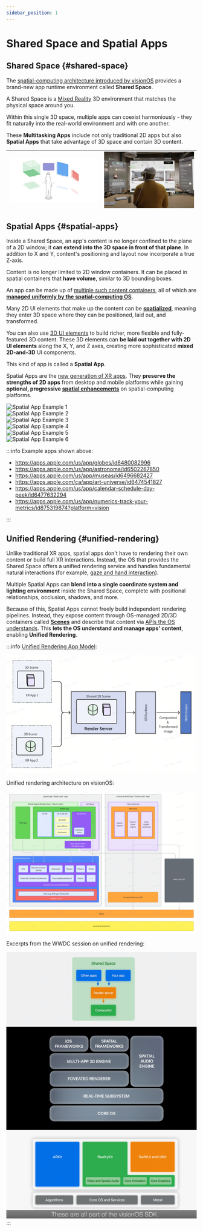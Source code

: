 ```yaml
---
sidebar_position: 1
---
```


# Shared Space and Spatial Apps

## Shared Space {#shared-space}

The [spatial-computing architecture introduced by visionOS](#unified-rendering) provides a brand-new app runtime environment called **Shared Space**.

A Shared Space is a [Mixed Reality](https://developer.picoxr.com/document/web/introduce-vr-mr-ar/) 3D environment that matches the physical space around you.

Within this single 3D space, multiple apps can coexist harmoniously - they fit naturally into the real-world environment and with one another.

These **Multitasking Apps** include not only traditional 2D apps but also **Spatial Apps** that take advantage of 3D space and contain 3D content.

| [![](../assets/concepts/1-1.png)](../assets/concepts/1-1.png) | [![](../assets/concepts/1-2.png)](../assets/concepts/1-2.png) |
| :-------------------------------------------------------: | :-------------------------------------------------------: |

## Spatial Apps {#spatial-apps}

Inside a Shared Space, an app's content is no longer confined to the plane of a 2D window; it **can extend into the 3D space in front of that plane**. In addition to X and Y, content's positioning and layout now incorporate a true Z-axis.

Content is no longer limited to 2D window containers. It can be placed in spatial containers that **have volume**, similar to 3D bounding boxes.

An app can be made up of [multiple such content containers](./scenes-and-spatial-layouts), all of which are [**managed uniformly by the spatial-computing OS**](./scenes-and-spatial-layouts#spatial-layout).

Many 2D UI elements that make up the content can be **[spatialized](./spatialized-elements-and-3d-container-elements)**, meaning they enter 3D space where they can be positioned, laid out, and transformed.

You can also use [3D UI elements](./spatialized-elements-and-3d-container-elements#3d-elements) to build richer, more flexible and fully-featured 3D content. These 3D elements can **be laid out together with 2D UI elements** along the X, Y, and Z axes, creating more sophisticated **mixed 2D-and-3D** UI components.

This kind of app is called a **Spatial App**.

Spatial Apps are the [new generation of XR apps](../introduction/the-new-generation-of-spatial-apps). They **preserve the strengths of 2D apps** from desktop and mobile platforms while gaining **optional, progressive [spatial enhancements](../introduction/new-powers-for-xr-apps)** on spatial-computing platforms.

<div className="row">
  <div className="col col--6">
    <Image img={require("../assets/concepts/1-3.png")} alt="Spatial App Example 1" />
  </div>
  <div className="col col--6">
    <Image img={require("../assets/concepts/1-4.png")} alt="Spatial App Example 2" />
  </div>
</div>

<div className="row">
  <div className="col col--6">
    <Image img={require("../assets/concepts/1-5.png")} alt="Spatial App Example 3" />
  </div>
  <div className="col col--6">
    <Image img={require("../assets/concepts/1-6.png")} alt="Spatial App Example 4" />
  </div>
</div>

<div className="row">
  <div className="col col--6">
    <Image img={require("../assets/concepts/1-7.png")} alt="Spatial App Example 5" />
  </div>
  <div className="col col--6">
    <Image img={require("../assets/concepts/1-8.png")} alt="Spatial App Example 6" />
  </div>
</div>

:::info
Example apps shown above:

- https://apps.apple.com/us/app/globes/id6480082996
- https://apps.apple.com/us/app/astronoma/id6502267850
- https://apps.apple.com/us/app/museas/id6496682427
- https://apps.apple.com/ca/app/art-universe/id6474541827
- https://apps.apple.com/us/app/calendar-schedule-day-peek/id6477632294
- https://apps.apple.com/us/app/numerics-track-your-metrics/id875319874?platform=vision

:::

## Unified Rendering {#unified-rendering}

Unlike traditional XR apps, spatial apps don't have to rendering their own content or build full XR interactions. Instead, the OS that provides the Shared Space offers a unified rendering service and handles fundamental natural interactions (for example, [gaze and hand interaction](./spatialized-elements-and-3d-container-elements#nature-interaction)).

Multiple Spatial Apps can **blend into a single coordinate system and lighting environment** inside the Shared Space, complete with positional relationships, occlusion, shadows, and more.

Because of this, Spatial Apps cannot freely build independent rendering pipelines. Instead, they expose content through OS-managed 2D/3D containers called **[Scenes](./scenes-and-spatial-layouts)** and describe that content via [APIs the OS understands](./spatialized-elements-and-3d-container-elements). This **lets the OS understand and manage apps' content**, enabling **Unified Rendering**.

:::info
[Unified Rendering App Model](https://developer.picoxr.com/news/multi-app-rendering/):

[![image](../assets/concepts/1-9.png)](../assets/concepts/1-9.png)

Unified rendering architecture on visionOS:

[![image](../assets/concepts/1-10.png)](../assets/concepts/1-10.png)

Excerpts from the WWDC session on unified rendering:

[![image](../assets/concepts/1-11.png)](../assets/concepts/1-11.png)
[![image](../assets/concepts/1-12.png)](../assets/concepts/1-12.png)
[![image](../assets/concepts/1-13.png)](../assets/concepts/1-13.png)
:::
